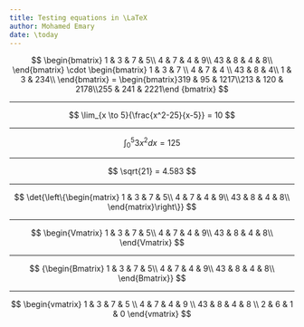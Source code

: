 ```yaml
---
title: Testing equations in \LaTeX
author: Mohamed Emary
date: \today
---
```


$$ \begin{bmatrix}
  1 & 3 & 7 & 5\\
  4 & 7 & 4 & 9\\
  43 & 8 & 4 & 8\\
\end{bmatrix} \cdot \begin{bmatrix}
  1 & 3 & 7 \\
  4 & 7 & 4 \\
  43 & 8 & 4\\
  1 & 3 & 234\\
\end{bmatrix} = \begin{bmatrix}319 & 95 & 1217\\213 & 120 & 2178\\255 & 241 & 2221\end
{bmatrix} $$

---

$$
\lim_{x \to 5}{\frac{x^2-25}{x-5}} = 10
$$

---

$$
\int_0^{5}{3x^2}dx = 125
$$

---

$$
\sqrt{21} = 4.583
$$

---

$$ \det{\left\{\begin{matrix}
  1 & 3 & 7 & 5\\
  4 & 7 & 4 & 9\\
  43 & 8 & 4 & 8\\
\end{matrix}\right\}}
$$

---

$$ \begin{Vmatrix}
  1 & 3 & 7 & 5\\
  4 & 7 & 4 & 9\\
  43 & 8 & 4 & 8\\
\end{Vmatrix}
$$

---

$$ {\begin{Bmatrix}
  1 & 3 & 7 & 5\\
  4 & 7 & 4 & 9\\
  43 & 8 & 4 & 8\\
\end{Bmatrix}}
$$

---
$$
\begin{vmatrix}
 1 & 3 & 7 & 5 \\
  4 & 7 & 4 & 9 \\
 43 & 8 & 4 & 8 \\
  2 & 6 & 1 & 0
\end{vmatrix}
$$
